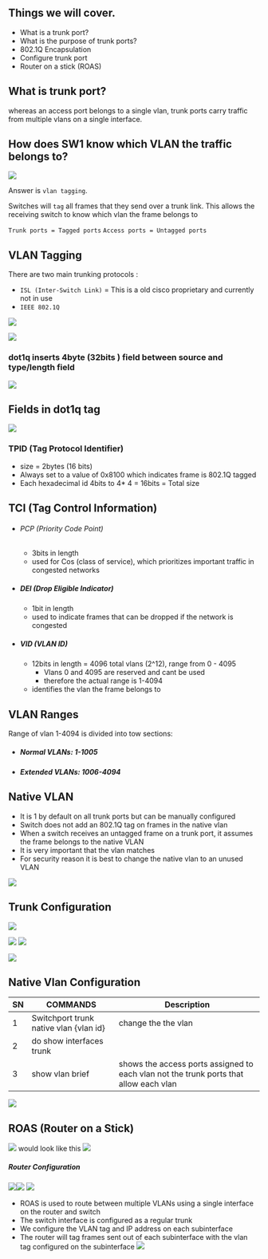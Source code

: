 

## Things we will cover.

- What is a trunk port?
- What is the purpose of trunk ports?
- 802.1Q Encapsulation
- Configure trunk port
- Router on a stick (ROAS)





## What is trunk port?
whereas an access port belongs to a single vlan, trunk ports carry traffic from multiple vlans on a single interface.

## How does SW1 know which VLAN the traffic belongs to?
![](images/Pasted%20image%2020231021161712.png)

Answer is `vlan tagging`.

Switches will `tag` all frames that they send over a trunk link. This allows the receiving switch to know which vlan the frame belongs to

`Trunk ports = Tagged ports`
`Access ports = Untagged ports`

## VLAN Tagging

There are two main trunking protocols : 
- `ISL (Inter-Switch Link)` = This is a old cisco proprietary and currently not in use 
- `IEEE 802.1Q`


![](images/Pasted%20image%2020231021162142.png)

![](images/Pasted%20image%2020231021162153.png)
### dot1q inserts 4byte (32bits ) field between source and type/length field
![](images/Pasted%20image%2020231021162232.png)


## Fields in dot1q tag

![](images/Pasted%20image%2020231021162430.png)

### TPID (Tag Protocol Identifier)
- size = 2bytes (16 bits)
- Always set to a value of 0x8100 which indicates frame is 802.1Q tagged
- Each hexadecimal id 4bits to 4* 4 = 16bits = Total size

## TCI (Tag Control Information)

- ###### PCP (Priority Code Point)
	- 3bits in length
	- used for Cos (class of service), which prioritizes important traffic in congested networks
	
- ##### DEI (Drop Eligible Indicator)
	- 1bit in length
	- used to indicate frames that can be dropped if the network is congested

- ##### VID (VLAN ID)
	- 12bits in length = 4096 total vlans (2^12), range from 0 - 4095
		- Vlans 0 and 4095 are reserved and cant be used
		- therefore the actual range is 1-4094
	- identifies the vlan the frame belongs to



## VLAN Ranges

Range of vlan 1-4094 is divided into tow sections:
- ##### Normal VLANs: 1-1005
- ##### Extended VLANs: 1006-4094



## Native VLAN

- It is 1 by default on all trunk ports but can be manually configured
- Switch does not add an 802.1Q tag on frames in the native vlan
- When a switch receives an untagged frame on a trunk port, it assumes the frame belongs to the native VLAN
- It is very important that the vlan matches
- For security reason it is best to change the native vlan to an unused VLAN 



![](images/Pasted%20image%2020231021165655.png)


## Trunk Configuration

![](images/Pasted%20image%2020231021170101.png)

![](images/Pasted%20image%2020231021170125.png)
![](images/Pasted%20image%2020231021170216.png)

![](images/Pasted%20image%2020231021170245.png)



## Native Vlan Configuration

|SN| **COMMANDS**      | **Description** |
|---| ----------- | ----------- |
|1|Switchport trunk native vlan {vlan id} | change the the vlan|
|2|do show interfaces trunk| |
|3|show vlan brief|shows the access ports assigned to each vlan not the trunk ports that allow each vlan|

![](images/Pasted%20image%2020231021170946.png)



## ROAS (Router on a Stick)

![](images/Pasted%20image%2020231021180601.png)
would look like this
![](images/Pasted%20image%2020231021180549.png)

##### Router Configuration

![](images/Pasted%20image%2020231021180713.png)![](images/Pasted%20image%2020231021180804.png)
![](images/Pasted%20image%2020231021180815.png)


- ROAS is used to route between multiple VLANs using a single interface on the router and switch
- The switch interface is configured as a regular trunk
- We configure the VLAN tag and IP address on each subinterface
- The router will tag frames sent out of each subinterface with the vlan tag configured on the subinterface
![](images/Pasted%20image%2020231021181149.png)